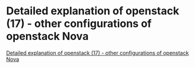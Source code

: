 # Detailed explanation of openstack (17) - other configurations of openstack Nova
[Detailed explanation of openstack (17) - other configurations of openstack Nova](https://aiwithcloud.com/2022/09/15/detailed_explanation_of_openstack_17___other_configurations_of_openstack_nova/)